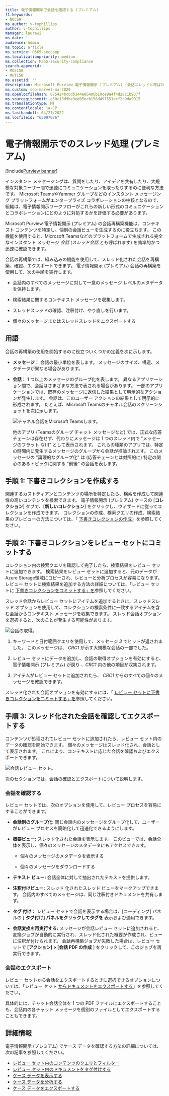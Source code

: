 ```yaml
---
title: 電子情報開示で会話を確認する (プレミアム)
f1.keywords:
- NOCSH
ms.author: v-tophillips
author: v-tophillips
manager: laurawi
ms.date: ''
audience: Admin
ms.topic: article
ms.service: O365-seccomp
ms.localizationpriority: medium
ms.collection: M365-security-compliance
search.appverid:
- MOE150
- MET150
ms.assetid: ''
description: Microsoft Purview 電子情報開示 (プレミアム) (会話スレッドと呼ばれる) の会話再構築機能について説明します。この機能を使用して、Microsoft Teams グループとYammer グループでチャット会話を再構築、確認、エクスポートします。
ms.custom: seo-marvel-mar2020
ms.openlocfilehash: 075424bc6db144e86406b10ce9a4f4d28c1b937f
ms.sourcegitcommit: e50c13d9be3ed05ecb156d497551acf2c9da9015
ms.translationtype: MT
ms.contentlocale: ja-JP
ms.lasthandoff: 04/27/2022
ms.locfileid: "65097076"
---
```

# <a name="conversation-threading-in-ediscovery-premium"></a>電子情報開示でのスレッド処理 (プレミアム)

[!include[Purview banner](../includes/purview-rebrand-banner.md)]

インスタント メッセージングは、質問をしたり、アイデアを共有したり、大規模な対象ユーザー間で迅速にコミュニケーションを取ったりするのに便利な方法です。 Microsoft TeamsやYammer グループなどのインスタント メッセージング プラットフォームがエンタープライズ コラボレーションの中核となるので、組織は、電子情報開示ワークフローがこれらの新しい形式のコミュニケーションとコラボレーションにどのように対処するかを評価する必要があります。

Microsoft Purview 電子情報開示 (プレミアム) の会話再構築機能は、コンテキスト コンテンツを特定し、個別の会話ビューを生成するのに役立ちます。 この機能を使用すると、Microsoft Teamsなどのプラットフォームで生成される完全なインスタント メッセージ *会話 (スレッド会話* とも呼ばれます) を効率的かつ迅速に確認できます。

会話の再構築では、組み込みの機能を使用して、スレッド化された会話を再構築、確認、エクスポートできます。 電子情報開示 (プレミアム) 会話の再構築を使用して、次の手順を実行します。

- 会話内のすべてのメッセージに対して一意のメッセージ レベルのメタデータを保持します。

- 検索結果に関するコンテキスト メッセージを収集します。

- スレッドスレッドの確認、注釈付け、やり直しを行います。

- 個々のメッセージまたはスレッドスレッドをエクスポートする

## <a name="terminology"></a>用語

会話の再構築の使用を開始するのに役立ついくつかの定義を次に示します。

- **メッセージ：** 会話の最小単位を表します。 メッセージのサイズ、構造、メタデータが異なる場合があります。

- **会話：** 1 つ以上のメッセージのグループ化を表します。 異なるアプリケーション間で、会話はさまざまな方法で表される場合があります。 一部のアプリケーションでは、既存のメッセージに返信した結果として明示的なアクションが発生します。 会話は、このユーザー アクションの結果として明示的に形成されます。 たとえば、Microsoft Teamsのチャネル会話のスクリーンショットを次に示します。

   ![チャネル会話をMicrosoft Teamsします。](../media/threadedchat.png)

   他のアプリ (Teamsのグループ チャット メッセージなど) では、正式な応答チェーンは存在せず、代わりにメッセージは 1 つのスレッド内で "メッセージのフラット な川" として表示されます。 これらの種類のアプリでは、特定の時間内に発生するメッセージのグループから会話が推論されます。 このメッセージの "論理的なグループ化" は (応答チェーンとは対照的に) 特定の関心のあるトピックに関する "前後" の会話を表します。

## <a name="step-1-create-a-draft-collection"></a>手順 1: 下書きコレクションを作成する

関連するカストディアンとコンテンツの場所を特定したら、検索を作成して関連性の高いコンテンツを検索できます。 電子情報開示 (プレミアム) ケースの [**コレクション**] タブで、[**新しいコレクション**] をクリックし、ウィザードに従ってコレクションを作成できます。 コレクションの作成、検索クエリの作成、検索結果のプレビューの方法については、「 [下書きコレクションの作成](create-draft-collection.md)」を参照してください。

## <a name="step-2-commit-a-draft-collection-to-a-review-set"></a>手順 2: 下書きコレクションをレビュー セットにコミットする

コレクション内の検索クエリを確認して完了したら、検索結果をレビュー セットに追加できます。 検索結果をレビュー セットに追加すると、元のデータがAzure Storage領域にコピーされ、レビューと分析プロセスが容易になります。 レビュー セットに検索結果を追加する方法の詳細については、「レビュー セットに [下書きコレクションをコミットする」を](commit-draft-collection.md)参照してください。

スレッド会話からレビュー セットにアイテムを追加するときに、スレッドスレッド オプションを使用して、コレクションの検索条件に一致するアイテムを含む会話からコンテキスト メッセージを収集できます。 スレッド会話オプションを選択すると、次のことが発生する可能性があります。

  ![会話の取得。](../media/messagesandconversations.png)

1. キーワードと日付範囲クエリを使用して、メッセージ *3* でヒットが返されました。 このメッセージは、 *CRC1* が示す大規模な会話の一部でした。

2. レビュー セットにデータを追加し、会話の取得オプションを有効にすると、電子情報開示 (プレミアム) が戻り *、CRC1* 内の他の項目が収集されます。

3. アイテムがレビュー セットに追加されたら、 *CRC1* からのすべての個々のメッセージを確認できます。

スレッド化された会話オプションを有効にするには、「 [レビュー セットに下書きコレクションをコミットする」を](commit-draft-collection.md#commit-a-draft-collection-to-a-review-set)参照してください。

## <a name="step-3-review-and-export-threaded-conversations"></a>手順 3: スレッド化された会話を確認してエクスポートする

コンテンツが処理されてレビュー セットに追加されたら、レビュー セット内のデータの確認を開始できます。 個々のメッセージはスレッド化され、会話として表示されます。 これにより、コンテキストに応じた会話を確認およびエクスポートできます。

  ![会話レビュー セット。](../media/ConversationRSOptions.PNG)

次のセクションでは、会話の確認とエクスポートについて説明します。

### <a name="reviewing-conversations"></a>会話を確認する

レビュー セットでは、次のオプションを使用して、レビュー プロセスを容易にすることができます。

- **会話別のグループ化:** 同じ会話内のメッセージをグループ化して、ユーザーがレビュー プロセスを簡略化して迅速化できるようにします。

- **概要ビュー:** スレッド化された会話を表示します。 このビューでは、会話全体を表示し、個々のメッセージのメタデータにもアクセスできます。

   - 個々のメッセージのメタデータを表示する

   - 個々のメッセージをダウンロードする

- **テキスト ビュー:** 会話全体に対して抽出されたテキストを提供します。

- **注釈付けビュー:** スレッド 化されたスレッド ビューをマークアップできます。 会話内のすべてのメッセージは、同じ注釈付きドキュメントを共有します。

- **タグ 付け：** レビュー セットで会話を表示する場合は、[コーディング] パネルの [ **タグ付け] パネルをクリックしてタグを** 表示および適用できます。

- **会話変換を再実行する:** メッセージが会話レビュー セットに追加されると、変換ジョブが自動的に実行され、スレッド化された概要が作成され、ビューに注釈が付けられます。 会話再構築ジョブが失敗した場合は、レビュー セットで **[アクション] > [会話 PDF の作成** ] をクリックして、このジョブを再実行できます。

### <a name="exporting-conversations"></a>会話のエクスポート

レビュー セットから会話をエクスポートするときに選択できるオプションについては、「レビュー セット [からドキュメントをエクスポートする](export-documents-from-review-set.md#export-options)」を参照してください。

具体的には、チャット会話全体を 1 つの PDF ファイルにエクスポートすることも、会話内の各チャット メッセージを個別のファイルとしてエクスポートすることもできます。

## <a name="more-information"></a>詳細情報

電子情報開示 (プレミアム) でケース データを確認する方法の詳細については、次の記事を参照してください。

- [レビュー セット内のコンテンツのクエリとフィルター](review-set-search.md)
- [レビュー セット内のドキュメントをタグ付けする](tagging-documents.md)
- [ケース データを表示する](view-documents-in-review-set.md)
- [ケース データを分析する](analyzing-data-in-review-set.md)
- [ケース データをエクスポートする](exporting-data-ediscover20.md)
